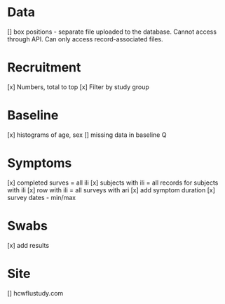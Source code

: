 # Data

[] box positions - separate file uploaded to the database. Cannot access through API. Can only access record-associated files.

# Recruitment

[x] Numbers, total to top
[x] Filter by study group

# Baseline

[x] histograms of age, sex
[] missing data in baseline Q

# Symptoms

[x] completed surves = all ili
[x] subjects with ili = all records for subjects with ili
[x] row with ili = all surveys with ari
[x] add symptom duration
[x] survey dates - min/max

# Swabs

[x] add results

# Site

[] hcwflustudy.com
